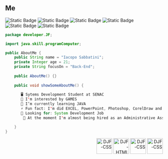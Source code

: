 ## Me

<div>
  <img alt="Static Badge" src="https://img.shields.io/badge/JAVA-red">
  <img alt="Static Badge" src="https://img.shields.io/badge/MYSQL-blue">
  <img alt="Static Badge" src="https://img.shields.io/badge/MONGODB-green">
  <img alt="Static Badge" src="https://img.shields.io/badge/DOCKER-blue">
  <img alt="Static Badge" src="https://img.shields.io/badge/JS-yellow">
  <img alt="Static Badge" src="https://img.shields.io/badge/GO-blue">
  
</div>

```java
package developer.JF;

import java.skill.programComputer;

public AboutMe {
    public String name = "Iacopo Sabbatini";
    private Integer age = 21;
    private String focusOn = "Back-End";
    
    public AboutMe() {}
    
    public void showSomeAboutMe() {
 
       🖥️ Sytems Development Student at SENAC
       🔭 I'm interested by GAMES
       🌱 I’m currently learning JAVA 
       ⚡️ Fun fact: I'm did EXCEL, PowerPoint, Photoshop, CorelDraw and Administration
       🔎 Looking for: System Development Job
        🧰 At the moment I'm almost being hired as an Administrative Assistant, but I intend to work as a programmer!

    }
}
```

<div align="right">
  <img align="center" alt="DJF-CSS" display="flex" height="50" width="50" src="https://cdn.jsdelivr.net/gh/devicons/devicon@latest/icons/java/java-original.svg">  
  <img align="center" alt="DJF-HTML" height="50" width="50" src="https://cdn.jsdelivr.net/gh/devicons/devicon@latest/icons/mysql/mysql-original.svg">
  <img align="center" alt="DJF-CSS" height="50" width="50" src="https://cdn.jsdelivr.net/gh/devicons/devicon@latest/icons/mongodb/mongodb-original.svg">  
  <img align="center" alt="DJF-CSS" height="50" width="50" src="https://cdn.jsdelivr.net/gh/devicons/devicon@latest/icons/docker/docker-original.svg">
</div>
